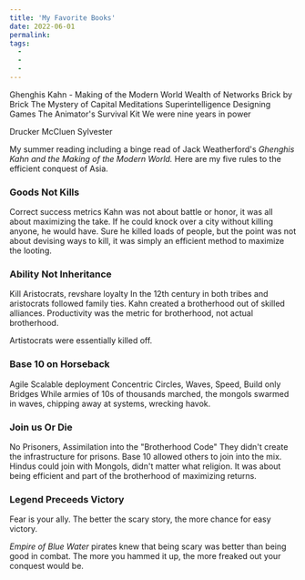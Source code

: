 ```yaml
---
title: 'My Favorite Books'
date: 2022-06-01
permalink:
tags:
  -
  -
  -
---
```


Ghenghis Kahn - Making of the Modern World
Wealth of Networks
Brick by Brick
The Mystery of Capital
Meditations
Superintelligence
Designing Games
The Animator's Survival Kit
We were nine years in power

Drucker
McCluen
Sylvester



My summer reading including a binge read of Jack Weatherford's *Ghenghis Kahn and the Making of the Modern World.* Here are my five rules to the efficient conquest of Asia.

### Goods Not Kills
Correct success metrics
Kahn was not about battle or honor, it was all about maximizing the take. If he could knock over a city without killing anyone, he would have. Sure he killed loads of people, but the point was not about devising ways to kill, it was simply an efficient method to maximize the looting.

### Ability Not Inheritance
Kill Aristocrats, revshare loyalty
In the 12th century in both tribes and aristocrats followed family ties. Kahn created a brotherhood out of skilled alliances. Productivity was the metric for brotherhood, not actual brotherhood.

Artistocrats were essentially killed off.

### Base 10 on Horseback
Agile Scalable deployment
Concentric Circles, Waves, Speed, Build only Bridges
While armies of 10s of thousands marched, the mongols swarmed in waves, chipping away at systems, wrecking havok.

### Join us Or Die
No Prisoners, Assimilation into the "Brotherhood Code"
They didn't create the infrastructure for prisons.
Base 10 allowed others to join into the mix. Hindus could join with Mongols, didn't matter what religion. It was about being efficient and part of the brotherhood of maximizing returns.


### Legend Preceeds Victory
Fear is  your ally. The better the scary story, the more chance for easy victory.

*Empire of Blue Water* pirates knew that being scary was better than being good in combat. The more you hammed it up, the more freaked out your conquest would be.
